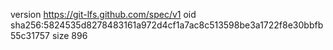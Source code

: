 version https://git-lfs.github.com/spec/v1
oid sha256:5824535d8278483161a972d4cf1a7ac8c513598be3a1722f8e30bbfb55c31757
size 896
